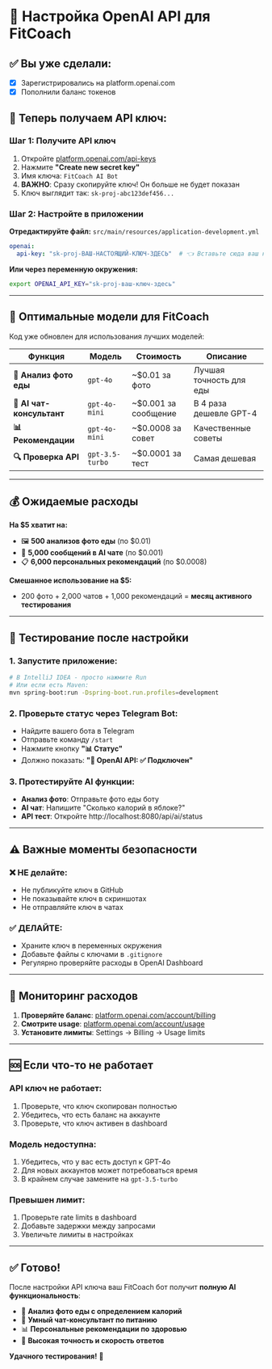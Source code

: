 # 🔑 Настройка OpenAI API для FitCoach

## ✅ Вы уже сделали:
- [x] Зарегистрировались на platform.openai.com
- [x] Пополнили баланс токенов

## 🚀 Теперь получаем API ключ:

### Шаг 1: Получите API ключ
1. Откройте [platform.openai.com/api-keys](https://platform.openai.com/api-keys)
2. Нажмите **"Create new secret key"**
3. Имя ключа: `FitCoach AI Bot`
4. **ВАЖНО**: Сразу скопируйте ключ! Он больше не будет показан
5. Ключ выглядит так: `sk-proj-abc123def456...`

### Шаг 2: Настройте в приложении

**Отредактируйте файл:** `src/main/resources/application-development.yml`

```yaml
openai:
  api-key: "sk-proj-ВАШ-НАСТОЯЩИЙ-КЛЮЧ-ЗДЕСЬ"  # 👈 Вставьте сюда ваш ключ!
```

**Или через переменную окружения:**
```bash
export OPENAI_API_KEY="sk-proj-ваш-ключ-здесь"
```

---

## 🤖 Оптимальные модели для FitCoach

Код уже обновлен для использования лучших моделей:

| Функция | Модель | Стоимость | Описание |
|---------|---------|-----------|----------|
| **📸 Анализ фото еды** | `gpt-4o` | ~$0.01 за фото | Лучшая точность для еды |
| **💬 AI чат-консультант** | `gpt-4o-mini` | ~$0.001 за сообщение | В 4 раза дешевле GPT-4 |
| **📊 Рекомендации** | `gpt-4o-mini` | ~$0.0008 за совет | Качественные советы |
| **🔍 Проверка API** | `gpt-3.5-turbo` | ~$0.0001 за тест | Самая дешевая |

---

## 💰 Ожидаемые расходы

**На $5 хватит на:**
- 🖼️ **500 анализов фото еды** (по $0.01)
- 💬 **5,000 сообщений в AI чате** (по $0.001) 
- 📋 **6,000 персональных рекомендаций** (по $0.0008)

**Смешанное использование на $5:**
- 200 фото + 2,000 чатов + 1,000 рекомендаций = **месяц активного тестирования**

---

## 🧪 Тестирование после настройки

### 1. Запустите приложение:
```bash
# В IntelliJ IDEA - просто нажмите Run
# Или если есть Maven:
mvn spring-boot:run -Dspring-boot.run.profiles=development
```

### 2. Проверьте статус через Telegram Bot:
- Найдите вашего бота в Telegram
- Отправьте команду `/start`
- Нажмите кнопку **"📊 Статус"**
- Должно показать: **"🧠 OpenAI API: ✅ Подключен"**

### 3. Протестируйте AI функции:
- **Анализ фото**: Отправьте фото еды боту
- **AI чат**: Напишите "Сколько калорий в яблоке?"
- **API тест**: Откройте http://localhost:8080/api/ai/status

---

## ⚠️ Важные моменты безопасности

### ❌ НЕ делайте:
- Не публикуйте ключ в GitHub
- Не показывайте ключ в скриншотах
- Не отправляйте ключ в чатах

### ✅ ДЕЛАЙТЕ:
- Храните ключ в переменных окружения
- Добавьте файлы с ключами в `.gitignore`
- Регулярно проверяйте расходы в OpenAI Dashboard

---

## 🔧 Мониторинг расходов

1. **Проверяйте баланс**: [platform.openai.com/account/billing](https://platform.openai.com/account/billing)
2. **Смотрите usage**: [platform.openai.com/account/usage](https://platform.openai.com/account/usage)
3. **Установите лимиты**: Settings → Billing → Usage limits

---

## 🆘 Если что-то не работает

### API ключ не работает:
1. Проверьте, что ключ скопирован полностью
2. Убедитесь, что есть баланс на аккаунте
3. Проверьте, что ключ активен в dashboard

### Модель недоступна:
1. Убедитесь, что у вас есть доступ к GPT-4o
2. Для новых аккаунтов может потребоваться время
3. В крайнем случае замените на `gpt-3.5-turbo`

### Превышен лимит:
1. Проверьте rate limits в dashboard
2. Добавьте задержки между запросами
3. Увеличьте лимиты в настройках

---

## ✅ Готово!

После настройки API ключа ваш FitCoach бот получит **полную AI функциональность**:

- 📸 **Анализ фото еды с определением калорий**
- 🤖 **Умный чат-консультант по питанию**  
- 📊 **Персональные рекомендации по здоровью**
- 🎯 **Высокая точность и скорость ответов**

**Удачного тестирования!** 🚀 